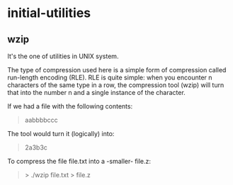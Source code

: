 # initial-utilities

## wzip
It's the one of utilities in UNIX system.

The type of compression used here is a simple form of compression called run-length encoding (RLE). RLE is quite simple: when you encounter n characters of the same type in a row, the compression tool (wzip) will turn that into the number n and a single instance of the character.

If we had a file with the following contents:
>aabbbbccc

The tool would turn it (logically) into:
>2a3b3c

To compress the file file.txt into a -smaller- file.z:
> \> ./wzip file.txt > file.z




